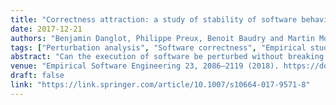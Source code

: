 ```yaml
---
title: "Correctness attraction: a study of stability of software behavior under runtime perturbation."
date: 2017-12-21
authors: "Benjamin Danglot, Philippe Preux, Benoit Baudry and Martin Monperrus"
tags: ["Perturbation analysis", "Software correctness", "Empirical study"]
abstract: "Can the execution of software be perturbed without breaking the correctness of the output? In this paper, we devise a protocol to answer this question from a novel perspective. In an experimental study, we observe that many perturbations do not break the correctness in ten subject programs. We call this phenomenon “correctness attraction”. The uniqueness of this protocol is that it considers a systematic exploration of the perturbation space as well as perfect oracles to determine the correctness of the output. To this extent, our findings on the stability of software under execution perturbations have a level of validity that has never been reported before in the scarce related work. A qualitative manual analysis enables us to set up the first taxonomy ever of the reasons behind correctness attraction."
venue: "Empirical Software Engineering 23, 2086–2119 (2018). https://doi.org/10.1007/s10664-017-9571-8"
draft: false
link: "https://link.springer.com/article/10.1007/s10664-017-9571-8"
---
```

